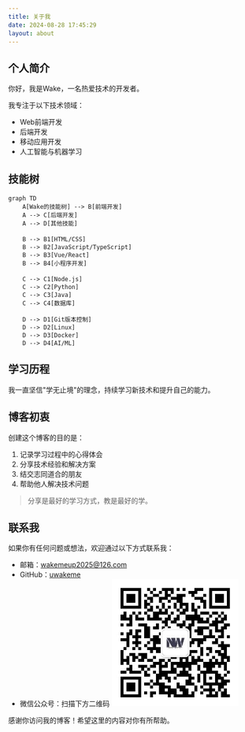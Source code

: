 ```yaml
---
title: 关于我
date: 2024-08-28 17:45:29
layout: about
---
```


## 个人简介

你好，我是Wake，一名热爱技术的开发者。

我专注于以下技术领域：
- Web前端开发
- 后端开发
- 移动应用开发
- 人工智能与机器学习

## 技能树

```mermaid
graph TD
    A[Wake的技能树] --> B[前端开发]
    A --> C[后端开发]
    A --> D[其他技能]
    
    B --> B1[HTML/CSS]
    B --> B2[JavaScript/TypeScript]
    B --> B3[Vue/React]
    B --> B4[小程序开发]
    
    C --> C1[Node.js]
    C --> C2[Python]
    C --> C3[Java]
    C --> C4[数据库]
    
    D --> D1[Git版本控制]
    D --> D2[Linux]
    D --> D3[Docker]
    D --> D4[AI/ML]
```

## 学习历程

我一直坚信"学无止境"的理念，持续学习新技术和提升自己的能力。

## 博客初衷

创建这个博客的目的是：
1. 记录学习过程中的心得体会
2. 分享技术经验和解决方案
3. 结交志同道合的朋友
4. 帮助他人解决技术问题

> 分享是最好的学习方式，教是最好的学。

## 联系我

如果你有任何问题或想法，欢迎通过以下方式联系我：

- 邮箱：wakemeup2025@126.com
- GitHub：[uwakeme](https://github.com/uwakeme)
- 微信公众号：扫描下方二维码
![微信二维码](./img/about/wechat_public.jpg)

感谢你访问我的博客！希望这里的内容对你有所帮助。
